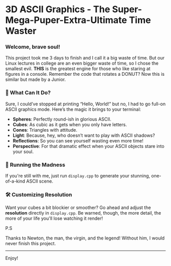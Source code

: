 # 3D ASCII Graphics - The Super-Mega-Puper-Extra-Ultimate Time Waster

### Welcome, brave soul!

This project took me 3 days to finish and I call it a big waste of time. But our Linux lectures in college are an even bigger waste of time, so I chose the smallest evil.
**THIS** is the greatest engine for those who like staring at figures in a console. Remember the code that rotates a DONUT? Now this is similar but made by a Junior.

### 🌟 What Can It Do?
Sure, I could’ve stopped at printing “Hello, World!” but no, I had to go full-on ASCII graphics mode. Here’s the magic it brings to your terminal:

- **Spheres**: Perfectly round-ish in glorious ASCII.
- **Cubes**: As cubic as it gets when you only have letters.
- **Cones**: Triangles with attitude.
- **Light**: Because, hey, who doesn’t want to play with ASCII shadows?
- **Reflections**: So you can see yourself wasting even more time!
- **Perspective**: For that dramatic effect when your ASCII objects stare into your soul.

### 🚀 Running the Madness
If you're still with me, just run `display.cpp` to generate your stunning, one-of-a-kind ASCII scene.

### 🛠️ Customizing Resolution
Want your cubes a bit blockier or smoother? Go ahead and adjust the **resolution** directly in `display.cpp`. Be warned, though, the more detail, the more of your life you'll lose watching it render!

P.S

Thanks to Newton, the man, the virgin, and the legend! Without him, I would never finish this project.

---

Enjoy!
